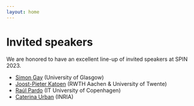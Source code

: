 ```yaml
---
layout: home
---
```


# Invited speakers

We are honored to have an excellent line-up of invited speakers at SPIN 2023.

- [Simon Gay](http://www.dcs.gla.ac.uk/~simon/) (University of Glasgow)
- [Joost-Pieter Katoen](https://people.utwente.nl/j.p.katoen) (RWTH Aachen & University of Twente)
- [Raúl Pardo](https://raulpardo.net) (IT University of Copenhagen)
- [Caterina Urban](https://caterinaurban.github.io/) (INRIA)
